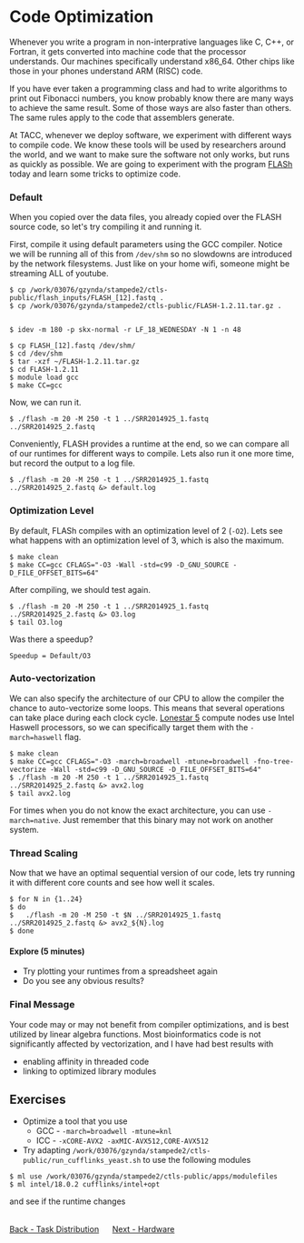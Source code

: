 # Code Optimization

Whenever you write a program in non-interprative languages like C, C++, or Fortran, it gets converted into machine code that the processor understands.
Our machines specifically understand x86_64.
Other chips like those in your phones understand ARM (RISC) code.

If you have ever taken a programming class and had to write algorithms to print out Fibonacci numbers, you know probably know there are many ways to achieve the same result.
Some of those ways are also faster than others.
The same rules apply to the code that assemblers generate.

At TACC, whenever we deploy software, we experiment with different ways to compile code.
We know these tools will be used by researchers around the world, and we want to make sure the software not only works, but runs as quickly as possible.
We are going to experiment with the program [FLASh](https://ccb.jhu.edu/software/FLASH/) today and learn some tricks to optimize code.

### Default

When you copied over the data files, you already copied over the FLASH source code, so let's try compiling it and running it.

First, compile it using default parameters using the GCC compiler. Notice we will be running all of this from `/dev/shm` so no slowdowns are introduced by the network filesystems. Just like on your home wifi, someone might be streaming ALL of youtube.

```
$ cp /work/03076/gzynda/stampede2/ctls-public/flash_inputs/FLASH_[12].fastq .
$ cp /work/03076/gzynda/stampede2/ctls-public/FLASH-1.2.11.tar.gz .


$ idev -m 180 -p skx-normal -r LF_18_WEDNESDAY -N 1 -n 48
```


```
$ cp FLASH_[12].fastq /dev/shm/
$ cd /dev/shm
$ tar -xzf ~/FLASH-1.2.11.tar.gz
$ cd FLASH-1.2.11
$ module load gcc
$ make CC=gcc
```

Now, we can run it.

```
$ ./flash -m 20 -M 250 -t 1 ../SRR2014925_1.fastq ../SRR2014925_2.fastq
```

Conveniently, FLASH provides a runtime at the end, so we can compare all of our runtimes for different ways to compile.
Lets also run it one more time, but record the output to a log file.

```
$ ./flash -m 20 -M 250 -t 1 ../SRR2014925_1.fastq ../SRR2014925_2.fastq &> default.log
```

### Optimization Level

By default, FLASh compiles with an optimization level of 2 (`-O2`).
Lets see what happens with an optimization level of 3, which is also the maximum.

```
$ make clean
$ make CC=gcc CFLAGS="-O3 -Wall -std=c99 -D_GNU_SOURCE -D_FILE_OFFSET_BITS=64"
```

After compiling, we should test again.

```
$ ./flash -m 20 -M 250 -t 1 ../SRR2014925_1.fastq ../SRR2014925_2.fastq &> O3.log
$ tail O3.log
```

Was there a speedup?

```
Speedup = Default/O3
```

### Auto-vectorization

We can also specify the architecture of our CPU to allow the compiler the chance to auto-vectorize some loops.
This means that several operations can take place during each clock cycle.
[Lonestar 5](https://portal.tacc.utexas.edu/user-guides/lonestar5#architecture-computenodes) compute nodes use Intel Haswell processors, so we can specifically target them with the `-march=haswell` flag.

```
$ make clean
$ make CC=gcc CFLAGS="-O3 -march=broadwell -mtune=broadwell -fno-tree-vectorize -Wall -std=c99 -D_GNU_SOURCE -D_FILE_OFFSET_BITS=64"
$ ./flash -m 20 -M 250 -t 1 ../SRR2014925_1.fastq ../SRR2014925_2.fastq &> avx2.log
$ tail avx2.log
```

For times when you do not know the exact architecture, you can use `-march=native`. Just remember that this binary may not work on another system.

### Thread Scaling

Now that we have an optimal sequential version of our code, lets try running it with different core counts and see how well it scales.

```
$ for N in {1..24}
$ do
$   ./flash -m 20 -M 250 -t $N ../SRR2014925_1.fastq ../SRR2014925_2.fastq &> avx2_${N}.log
$ done
```

#### Explore (5 minutes)

- Try plotting your runtimes from a spreadsheet again
- Do you see any obvious results?

### Final Message

Your code may or may not benefit from compiler optimizations, and is best utilized by linear algebra functions.
Most bioinformatics code is not significantly affected by vectorization, and I have had best results with

- enabling affinity in threaded code
- linking to optimized library modules

## Exercises

- Optimize a tool that you use
  - GCC - `-march=broadwell -mtune=knl`
  - ICC - `-xCORE-AVX2 -axMIC-AVX512,CORE-AVX512`
- Try adapting `/work/03076/gzynda/stampede2/ctls-public/run_cufflinks_yeast.sh` to use the following modules
```
$ ml use /work/03076/gzynda/stampede2/ctls-public/apps/modulefiles
$ ml intel/18.0.2 cufflinks/intel+opt
```
and see if the runtime changes
<br>
<br>

[Back - Task Distribution](optimization_parallelization_04.md)
&nbsp;&nbsp;&#151;&nbsp;&nbsp;
[Next - Hardware](optimization_parallelization_06.md)
